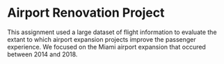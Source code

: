 # Airport Renovation Project

This assignment used a large dataset of flight information to evaluate the extant to which airport expansion projects improve the passenger experience.  We focused on the Miami airport expansion that occured between 2014 and 2018.
